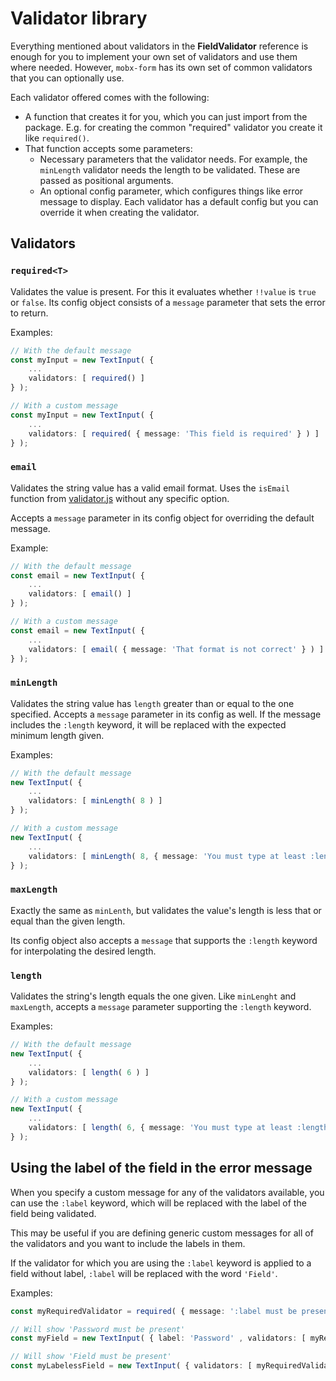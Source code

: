 # Validator library

Everything mentioned about validators in the **FieldValidator** reference is enough for you to implement your own set of validators and use them where needed. However, `mobx-form` has its own set of common validators that you can optionally use.

Each validator offered comes with the following:
- A function that creates it for you, which you can just import from the package. E.g. for creating the common "required" validator you create it like `required()`.
- That function accepts some parameters:
  - Necessary parameters that the validator needs. For example, the `minLength` validator needs the length to be validated. These are passed as positional arguments.
  - An optional config parameter, which configures things like error message to display. Each validator has a default config but you can override it when creating the validator.

## Validators
### `required<T>`

Validates the value is present. For this it evaluates whether `!!value` is `true` or `false`. Its config object consists of a `message` parameter that sets the error to return.

Examples:
```ts
// With the default message
const myInput = new TextInput( {
	...
	validators: [ required() ]
} );

// With a custom message
const myInput = new TextInput( {
	...
	validators: [ required( { message: 'This field is required' } ) ]
} );
```

### `email`
Validates the string value has a valid email format. Uses the `isEmail` function from [validator.js](https://github.com/validatorjs/validator.js/) without any specific option.

Accepts a `message` parameter in its config object for overriding the default message.

Example:
```ts
// With the default message
const email = new TextInput( {
	...
	validators: [ email() ]
} );

// With a custom message
const email = new TextInput( {
	...
	validators: [ email( { message: 'That format is not correct' } ) ]
} );
```

### `minLength`

Validates the string value has `length` greater than or equal to the one specified. Accepts a `message` parameter in its config as well. If the message includes the `:length` keyword, it will be replaced with the expected minimum length given.

Examples:
```ts
// With the default message
new TextInput( {
	...
	validators: [ minLength( 8 ) ]
} );

// With a custom message
new TextInput( {
	...
	validators: [ minLength( 8, { message: 'You must type at least :length characters' } ) ]
} );
```

### `maxLength`
Exactly the same as `minLenth`, but validates the value's length is less that or equal than the given length.

Its config object also accepts a `message` that supports the `:length` keyword for interpolating the desired length.

### `length`
Validates the string's length equals the one given. Like `minLenght` and `maxLength`, accepts a `message` parameter supporting the `:length` keyword.

Examples:
```ts
// With the default message
new TextInput( {
	...
	validators: [ length( 6 ) ]
} );

// With a custom message
new TextInput( {
	...
	validators: [ length( 6, { message: 'You must type at least :length characters' } ) ]
} );
```

## Using the label of the field in the error message
When you specify a custom message for any of the validators available, you can use the `:label` keyword, which will be replaced with the label of the field being validated.

This may be useful if you are defining generic custom messages for all of the validators and you want to include the labels in them.

If the validator for which you are using the `:label` keyword is applied to a field without label, `:label` will be replaced with the word `'Field'`.

Examples:

```ts
const myRequiredValidator = required( { message: ':label must be present' } );

// Will show 'Password must be present'
const myField = new TextInput( { label: 'Password' , validators: [ myRequiredValidator ] } );

// Will show 'Field must be present'
const myLabelessField = new TextInput( { validators: [ myRequiredValidator ] } );
```

